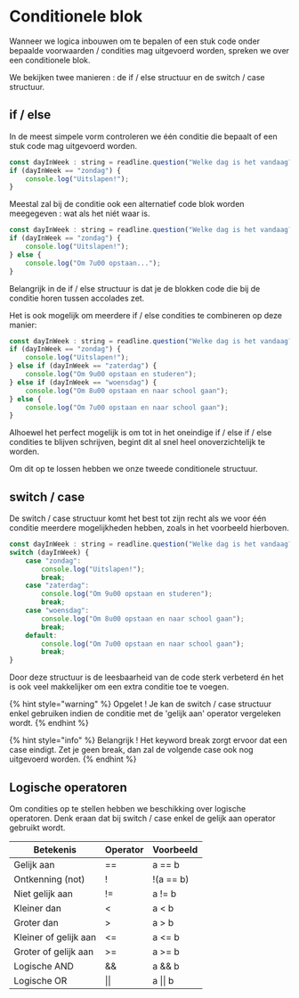 # Conditionele blok

Wanneer we logica inbouwen om te bepalen of een stuk code onder bepaalde voorwaarden / condities mag uitgevoerd worden, spreken we over een conditionele blok.

We bekijken twee manieren : de if / else structuur en de switch / case structuur.

## if / else

In de meest simpele vorm controleren we één conditie die bepaalt of een stuk code mag uitgevoerd worden.

```javascript
const dayInWeek : string = readline.question("Welke dag is het vandaag?");
if (dayInWeek == "zondag") {
    console.log("Uitslapen!");
}
```

Meestal zal bij de conditie ook een alternatief code blok worden meegegeven : wat als het niét waar is.

```javascript
const dayInWeek : string = readline.question("Welke dag is het vandaag?");
if (dayInWeek == "zondag") {
    console.log("Uitslapen!");
} else {
    console.log("Om 7u00 opstaan...");
}
```

Belangrijk in de if / else structuur is dat je de blokken code die bij de conditie horen tussen accolades zet.

Het is ook mogelijk om meerdere if / else condities te combineren op deze manier:

```javascript
const dayInWeek : string = readline.question("Welke dag is het vandaag?");
if (dayInWeek == "zondag") {
    console.log("Uitslapen!");
} else if (dayInWeek == "zaterdag") {
    console.log("Om 9u00 opstaan en studeren");
} else if (dayInWeek == "woensdag") {
    console.log("Om 8u00 opstaan en naar school gaan");
} else {
    console.log("Om 7u00 opstaan en naar school gaan");
}
```

Alhoewel het perfect mogelijk is om tot in het oneindige if / else if / else condities te blijven schrijven, begint dit al snel heel onoverzichtelijk te worden.

Om dit op te lossen hebben we onze tweede conditionele structuur.

## switch / case

De switch / case structuur komt het best tot zijn recht als we voor één conditie meerdere mogelijkheden hebben, zoals in het voorbeeld hierboven.

```javascript
const dayInWeek : string = readline.question("Welke dag is het vandaag?");
switch (dayInWeek) {
    case "zondag":
        console.log("Uitslapen!");
        break;
    case "zaterdag":
        console.log("Om 9u00 opstaan en studeren");
        break;
    case "woensdag":
        console.log("Om 8u00 opstaan en naar school gaan");
        break;
    default:
        console.log("Om 7u00 opstaan en naar school gaan");
        break;
}
```

Door deze structuur is de leesbaarheid van de code sterk verbeterd én het is ook veel makkelijker om een extra conditie toe te voegen.

{% hint style="warning" %}
Opgelet ! Je kan de switch / case structuur enkel gebruiken indien de conditie met de 'gelijk aan' operator vergeleken wordt.
{% endhint %}

{% hint style="info" %}
Belangrijk ! Het keyword break zorgt ervoor dat een case eindigt. Zet je geen break, dan zal de volgende case ook nog uitgevoerd worden.
{% endhint %}

## Logische operatoren

Om condities op te stellen hebben we beschikking over logische operatoren. Denk eraan dat bij switch / case enkel de gelijk aan operator gebruikt wordt.

| Betekenis             | Operator | Voorbeeld |
| --------------------- | -------- | --------- |
| Gelijk aan            | ==       | a == b    |
| Ontkenning (not)      | !        | !(a == b) |
| Niet gelijk aan       | !=       | a != b    |
| Kleiner dan           | <        | a < b     |
| Groter dan            | >        | a > b     |
| Kleiner of gelijk aan | <=       | a <= b    |
| Groter of gelijk aan  | >=       | a >= b    |
| Logische AND          | &&       | a && b    |
| Logische OR           | \|\|     | a \|\| b  |
